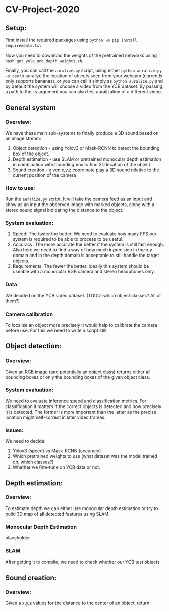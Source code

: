 # CV-Project-2020

## Setup:
First install the required packages using `python -m pip install requirements.txt`.

Now you need to download the weights of the pretrained networks using `bash get_yolo_and_depth_weights.sh`.

Finally, you can call the `auralize.py` script, using either `python auralize.py -s cam` to auralize the location of 
objects seen from your webcam (currently only supports bananas), or you can call it simply as `python auralize.py` and
by default the system will choose a video from the YCB dataset. By passing a path to the `-s` argument you can also 
test auralization of a different video.

## General system
### Overview:
We have these main sub-systems to finally produce a 3D sound based on an image stream:
1. Object detection - using Yolov3 or Mask-RCNN to detect the bounding box of the object.
2. Depth estimation - use SLAM or pretrained monocular depth estimation in combination with bounding box to find 3D location of the object.
3. Sound creation - given x,y,z coordinate play a 3D sound relative to the current position of the camera
### How to use:
Run the `auralize.py` script. It will take the camera feed as an input and show as an input the observed image with marked objects, along with a stereo sound signal indicating the distance to the object.
### System evaluation:
1. Speed: The faster the better. We need to evaluate how many FPS our system is required to be able to process to be useful.
2. Accuracy: The more accurate the better if the system is still fast enough. Also here we need to find a way of how much inprecision in the x,y domain and in the depth domain is acceptable to still handle the target objects.
3. Requirements: The fewer the better. Ideally this system should be useable with a monocular RGB camera and stereo headphones only.
### Data
We decided on the YCB video dataset. (TODO: which object classes? All of them?)
### Camera calibration
To localize an object more precisely it would help to calibrate the camera before use. For this we need to write a script still.

## Object detection:
### Overview:
Given an RGB image (and potentially an object class) returns either all bounding boxes or only the bounding boxes of the given object class.
### System evaluation:
We need to evaluate inference speed and classification metrics. For classification it matters if the correct objects is detected and how precisely it is detected. The former is more important than the latter as the precise location might self-correct in later video frames.
### Issues:
We need to decide:
  1. Yolov3 (speed) vs Mask-RCNN (accuracy)
  2. Which pretrained weights to use (what dataset was the model trained on, which classes?)
  3. Whether we fine-tune on YCB data or not.
  
## Depth estimation:
### Overview:
To estimate depth we can either use monocular depth estimation or try to build 3D map of all detected features using SLAM.
### Monocular Depth Estimation
placeholder
### SLAM
After getting it to compile, we need to check whether our YCB test objects

## Sound creation:
### Overview:
Given a x,y,z values for the distance to the center of an object, return


